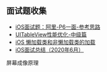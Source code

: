 
## 面试题收集
+ [iOS面试题：阿里-P6一面-参考思路](http://www.cocoachina.com/articles/21362)
+ [UITableView性能优化-中级篇](https://juejin.cn/post/6844903740940501005)
+ [iOS 懒加载类和非懒加载类的加载](https://juejin.cn/post/6844904066921791495)
+ [iOS面试总结（2020年6月）](https://juejin.cn/post/6854573217320402952)

屏幕成像原理
